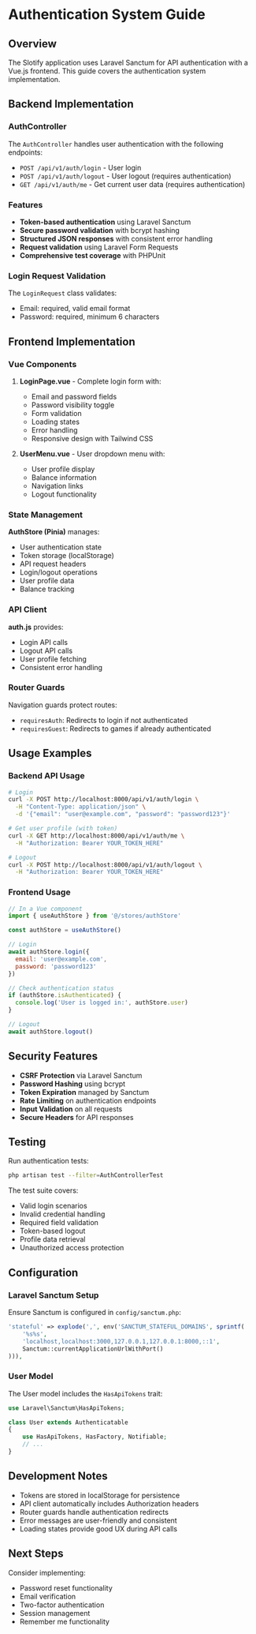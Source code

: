 # Authentication System Guide

## Overview

The Slotify application uses Laravel Sanctum for API authentication with a Vue.js frontend. This guide covers the authentication system implementation.

## Backend Implementation

### AuthController

The `AuthController` handles user authentication with the following endpoints:

- `POST /api/v1/auth/login` - User login
- `POST /api/v1/auth/logout` - User logout (requires authentication)
- `GET /api/v1/auth/me` - Get current user data (requires authentication)

### Features

- **Token-based authentication** using Laravel Sanctum
- **Secure password validation** with bcrypt hashing
- **Structured JSON responses** with consistent error handling
- **Request validation** using Laravel Form Requests
- **Comprehensive test coverage** with PHPUnit

### Login Request Validation

The `LoginRequest` class validates:
- Email: required, valid email format
- Password: required, minimum 6 characters

## Frontend Implementation

### Vue Components

1. **LoginPage.vue** - Complete login form with:
   - Email and password fields
   - Password visibility toggle
   - Form validation
   - Loading states
   - Error handling
   - Responsive design with Tailwind CSS

2. **UserMenu.vue** - User dropdown menu with:
   - User profile display
   - Balance information
   - Navigation links
   - Logout functionality

### State Management

**AuthStore (Pinia)** manages:
- User authentication state
- Token storage (localStorage)
- API request headers
- Login/logout operations
- User profile data
- Balance tracking

### API Client

**auth.js** provides:
- Login API calls
- Logout API calls
- User profile fetching
- Consistent error handling

### Router Guards

Navigation guards protect routes:
- `requiresAuth`: Redirects to login if not authenticated
- `requiresGuest`: Redirects to games if already authenticated

## Usage Examples

### Backend API Usage

```bash
# Login
curl -X POST http://localhost:8000/api/v1/auth/login \
  -H "Content-Type: application/json" \
  -d '{"email": "user@example.com", "password": "password123"}'

# Get user profile (with token)
curl -X GET http://localhost:8000/api/v1/auth/me \
  -H "Authorization: Bearer YOUR_TOKEN_HERE"

# Logout
curl -X POST http://localhost:8000/api/v1/auth/logout \
  -H "Authorization: Bearer YOUR_TOKEN_HERE"
```

### Frontend Usage

```javascript
// In a Vue component
import { useAuthStore } from '@/stores/authStore'

const authStore = useAuthStore()

// Login
await authStore.login({
  email: 'user@example.com',
  password: 'password123'
})

// Check authentication status
if (authStore.isAuthenticated) {
  console.log('User is logged in:', authStore.user)
}

// Logout
await authStore.logout()
```

## Security Features

- **CSRF Protection** via Laravel Sanctum
- **Password Hashing** using bcrypt
- **Token Expiration** managed by Sanctum
- **Rate Limiting** on authentication endpoints
- **Input Validation** on all requests
- **Secure Headers** for API responses

## Testing

Run authentication tests:

```bash
php artisan test --filter=AuthControllerTest
```

The test suite covers:
- Valid login scenarios
- Invalid credential handling
- Required field validation
- Token-based logout
- Profile data retrieval
- Unauthorized access protection

## Configuration

### Laravel Sanctum Setup

Ensure Sanctum is configured in `config/sanctum.php`:

```php
'stateful' => explode(',', env('SANCTUM_STATEFUL_DOMAINS', sprintf(
    '%s%s',
    'localhost,localhost:3000,127.0.0.1,127.0.0.1:8000,::1',
    Sanctum::currentApplicationUrlWithPort()
))),
```

### User Model

The User model includes the `HasApiTokens` trait:

```php
use Laravel\Sanctum\HasApiTokens;

class User extends Authenticatable
{
    use HasApiTokens, HasFactory, Notifiable;
    // ...
}
```

## Development Notes

- Tokens are stored in localStorage for persistence
- API client automatically includes Authorization headers
- Router guards handle authentication redirects
- Error messages are user-friendly and consistent
- Loading states provide good UX during API calls

## Next Steps

Consider implementing:
- Password reset functionality
- Email verification
- Two-factor authentication
- Session management
- Remember me functionality